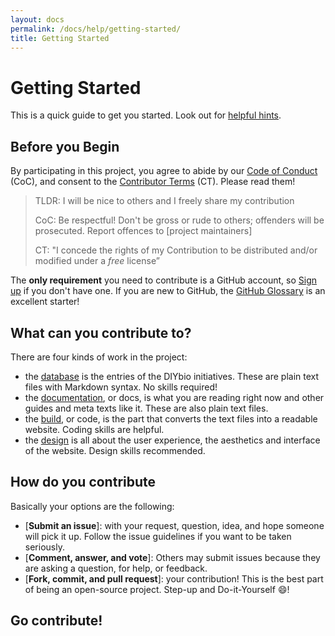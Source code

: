 ```yaml
---
layout: docs
permalink: /docs/help/getting-started/
title: Getting Started
---
```


# Getting Started
This is a quick guide to get you started.  Look out for [helpful hints].

## Before you Begin
By participating in this project, you agree to abide by our [Code of Conduct] (CoC), and consent to the [Contributor Terms] (CT). Please read them!

> TLDR: I will be nice to others and I freely share my contribution
>
> CoC: Be respectful! Don't be gross or rude to others; offenders will be prosecuted. Report offences to [project maintainers]
>
> CT: "I concede the rights of my Contribution to be distributed and/or modified under a _free_ license”

The **only requirement** you need to contribute is a GitHub account, so [Sign up] if you don't have one. If you are new to GitHub, the [GitHub Glossary] is an excellent starter!

## What can you contribute to?
There are four kinds of work in the project:
- the [database] is the entries of the DIYbio initiatives. These are plain text files with Markdown syntax. No skills required!
- the [documentation], or docs, is what you are reading right now and other guides and meta texts like it. These are also plain text files.
- the [build], or code, is the part that converts the text files into a readable website. Coding skills are helpful.
- the [design] is all about the user experience, the aesthetics and interface of the website. Design skills recommended.

## How do you contribute
Basically your options are the following:

  - [**Submit an issue**]: with your request, question, idea, and hope someone will pick it up. Follow the issue guidelines if you want to be taken seriously.
  - [**Comment, answer, and vote**]: Others may submit issues because they are asking a question, for help, or feedback.
  - [**Fork, commit, and pull request**]: your contribution! This is the best part of being an open-source project. Step-up and Do-it-Yourself :smile:!

## Go contribute!


[Helpful hints]: #
[code of conduct]: #
[contributor terms]: #
[Sign up]: #
[Github glossary]: https://help.github.com/articles/github-glossary/
[Database]: #
[Documentation]: #
[Build]: #
[Design]: #
